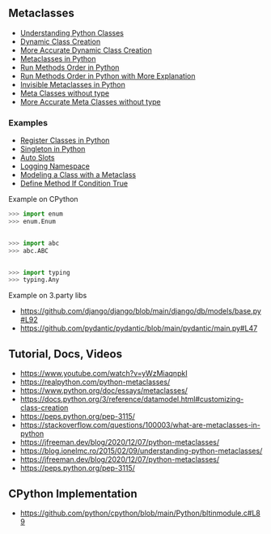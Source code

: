## Metaclasses

- [Understanding Python Classes](./understanding_python_classes.py)
- [Dynamic Class Creation](./dynamic_class_creation.py)
- [More Accurate Dynamic Class Creation](./more_accurate_dynamic_class_creation.py)
- [Metaclasses in Python](./metaclasses_in_python.py)
- [Run Methods Order in Python](./run_methods_order_in_python.py)
- [Run Methods Order in Python with More Explanation](./run_methods_order_in_python_with_more_explanation.py)
- [Invisible Metaclasses in Python](./invisible_metaclasses_in_python.py)
- [Meta Classes without type](./meta_classes_without_type.py)
- [More Accurate Meta Classes without type](./more_accurate_meta_classes_without_type.py)

### Examples
- [Register Classes in Python](./register_classes_in_python.py)
- [Singleton in Python](./singleton_in_python.py)
- [Auto Slots ](./auto_slots.py)
- [Logging Namespace](./logging_namespace.py)
- [Modeling a Class with a Metaclass](./modeling_a_class_with_a_metaclass.py)
- [Define Method If Condition True](./define_method_if_condition_true.py)



Example on CPython

```python
>>> import enum
>>> enum.Enum


>>> import abc
>>> abc.ABC


>>> import typing
>>> typing.Any
```

Example on 3.party libs

- https://github.com/django/django/blob/main/django/db/models/base.py#L92
- https://github.com/pydantic/pydantic/blob/main/pydantic/main.py#L47

## Tutorial, Docs, Videos

- https://www.youtube.com/watch?v=yWzMiaqnpkI
- https://realpython.com/python-metaclasses/
- https://www.python.org/doc/essays/metaclasses/
- https://docs.python.org/3/reference/datamodel.html#customizing-class-creation
- https://peps.python.org/pep-3115/
- https://stackoverflow.com/questions/100003/what-are-metaclasses-in-python
- https://jfreeman.dev/blog/2020/12/07/python-metaclasses/
- https://blog.ionelmc.ro/2015/02/09/understanding-python-metaclasses/
- https://jfreeman.dev/blog/2020/12/07/python-metaclasses/
- https://peps.python.org/pep-3115/


## CPython Implementation
- https://github.com/python/cpython/blob/main/Python/bltinmodule.c#L89
